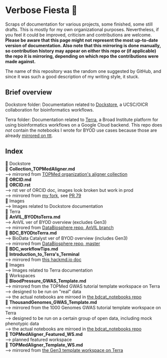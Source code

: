 # Verbose Fiesta 🥳
Scraps of documentation for various projects, some finished, some still drafts. This is mostly for my own organizational purposes. Nevertheless, if you feel it could be improved, criticism and contributions are welcome. **Please be aware that this page might not represent the most up-to-date version of documentation. Also note that this mirroring is done manually, so contribution history may appear on either this repo or (if applicable) the repo it is mirroring, depending on which repo the contributions were made against.**

The name of this repository was the random one suggested by GitHub, and since it was such a good description of my writing style, it stuck.

## Brief overview
Dockstore folder: Documentation related to [Dockstore](https://dockstore.org/), a UCSC/OICR collaboration for bioinformatics workflows. 

Terra folder: Documentation related to [Terra](https:/terra.bio/), a Broad Institute platform for using bioinformatics workflows on a Google Cloud backend. This repo does *not* contain the notebooks I wrote for BYOD use cases because those are already [mirrored on ttt](https://github.com/aofarrel/ttt).

## Index

📁 Dockstore  
‎ ‎ 📝 **Collection_TOPMedAligner.md**  
‏ ‎ ‎ ‎ ‏ ‏ ‏ ‏ ‎ ‎ ‎ ‏ ‏ ‏ --> mirrored from [TOPMed organization's aligner collection](https://dockstore.org/organizations/topmed/collections/alignmentt)  
‎ ‎ 📝 **ORCID.md**    
‎ ‎ 📝 **ORCID.rst**  
‏ ‎ ‎ ‎ ‏ ‏ ‏ ‏ ‎ ‎ ‎ ‏ ‏ ‏ --> rst ver of ORCID doc, images look broken but work in prod  
‏ ‎ ‎ ‎ ‏ ‏ ‏ ‏ ‎ ‎ ‎ ‏ ‏ ‏ --> mirrored from [my fork](https://github.com/aofarrel/dockstore-documentation/blob/develop/docs/end-user-topics/ORCID.rst), see [PR 79](https://github.com/dockstore/dockstore-documentation/pull/79)  
‎ ‎ 📁 Images  
‏ ‎ ‎ ‎ ‏ ‏ ‏ ‏ ‎ ‎ ‎ ‏ ‏ ‏ --> Images related to Dockstore documentation  
📁 Terra  
‎ ‎ ‎ 📝 **AnVIL_BYODtoTerra.md**  
‏ ‎ ‎ ‎ ‏ ‏ ‏ ‏ ‎ ‎ ‎ ‏ ‏ ‏ --> AnVIL ver of BYOD overview (excludes Gen3)  
‏ ‎ ‎ ‎ ‏ ‏ ‏ ‏ ‎ ‎ ‎ ‏ ‏ ‏ --> mirrored from [DataBiosphere repo, AnVIL branch](https://github.com/DataBiosphere/BYOD-to-Terra/blob/anvil/full_documentation.md)   
‎ ‎ ‎ 📝 **BDC_BYODtoTerra.md**  
‏ ‎ ‎ ‎ ‏ ‏ ‏ ‏ ‎ ‎ ‎ ‏ ‏ ‏ --> BioData Catalyst ver of BYOD overview (includes Gen3)  
‏ ‎ ‎ ‎ ‏ ‏ ‏ ‏ ‎ ‎ ‎ ‏ ‏ ‏ --> mirrored from [DataBiosphere repo, master](https://github.com/DataBiosphere/BYOD-to-Terra/blob/master/full_documentation.md)  
‎ ‎ ‎ 📝 **BDC_workflowTips.md**       
‎ ‎ ‎ 📝 **Introduction_to_Terra's_Terminal**  
‏ ‎ ‎ ‎ ‏ ‏ ‏ ‏ ‎ ‎ ‎ ‏ ‏ ‏ --> mirrored from [this hackmd.io doc](https://hackmd.io/@AshedPotatoes/rkEb7PTHL)  
‎ ‎ 📁 Images  
‏ ‎ ‎ ‎ ‏ ‏ ‏ ‏ ‎ ‎ ‎ ‏ ‏ ‏ --> Images related to Terra documentation  
‎ ‎ 📁 Workspaces       
‎ ‏ ‎ ‎ ‎ ‏ ‏ ‏📝 **BloodPressure_GWAS_Template.md**  
‎ ‏ ‎ ‎ ‎ ‏ ‏ ‏ ‏ ‎ ‎ ‎ ‏ ‏ ‏--> mirrored from the TOPMed GWAS tutorial template workspace on Terra  
‎ ‏ ‎ ‎ ‎ ‏ ‏ ‏ ‏ ‎ ‎ ‎ ‏ ‏ ‏--> designed to be run on "real" data  
‎ ‏ ‎ ‎ ‎ ‏ ‏ ‏ ‏ ‎ ‎ ‎ ‏ ‏ ‏--> the actual notebooks are mirroed in [the bdcat_notebooks repo](https://github.com/DataBiosphere/bdcat_notebooks/tree/master/notebooks)  
‎ ‏ ‎ ‎ ‎ ‏ ‏ ‏📝 **ThousandGenomes_GWAS_Template.md**  
‎ ‏ ‎ ‎ ‎ ‏ ‏ ‏ ‏ ‎ ‎ ‎ ‏ ‏ ‏--> mirrored from the 1000 Genomes GWAS tutorial template workspace on Terra   
‎ ‏ ‎ ‎ ‎ ‏ ‏ ‏ ‏ ‎ ‎ ‎ ‏ ‏ ‏--> designed to be run on a certain group of open data, including mock phenotypic data  
‎ ‏ ‎ ‎ ‎ ‏ ‏ ‏ ‏ ‎ ‎ ‎ ‏ ‏ ‏--> the actual notebooks are mirroed in [the bdcat_notebooks repo](https://github.com/DataBiosphere/bdcat_notebooks/tree/master/notebooks)  
‎ ‏ ‎ ‎ ‎ ‏ ‏ ‏📝 **TOPMedAligner_Featured_WS.md**  
‎ ‏ ‎ ‎ ‎ ‏ ‏ ‏ ‏ ‎ ‎ ‎ ‏ ‏ ‏--> planned featured workspace   
‎ ‏ ‎ ‎ ‎ ‏ ‏ ‏📝 **TOPMedAligner_Template_WS.md**  
‎ ‏ ‎ ‎ ‎ ‏ ‏ ‏ ‏ ‎ ‎ ‎ ‏ ‏ ‏--> mirrored from [the Gen3 template workspace on Terra](https://app.terra.bio/#workspaces/biodata-catalyst/TOPMed%20Aligner%20Gen3%20Data)  
